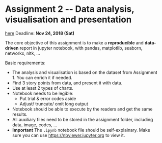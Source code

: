 # Assignment 2 -- Data analysis, visualisation and presentation
[here](https://nbviewer.jupyter.org/github/FLYSTEPHEN/python-data-assignments/blob/master/assignment2/assignment2.ipynb)
Deadline: **Nov 24, 2018 (Sat)**

The core objective of this assignment is to make a **reproducible** and **data-driven** report in jupyter notebook, with pandas, matplotlib, seaborn, networkx, nltk, ...

Basic requirements:

- The analysis and visualisation is based on the dataset from Assignment 1. You can enrich it if needed.
- Find 3 story points from data, and present it with data.
- Use at least 2 types of charts.
- Notebook needs to be legible:
  - Put trial & error codes aside
  - Adjust/ truncate/ omit long output
- Notebook should be able to execute by the readers and get the same results.
- All auxiliary files need to be stored in the assignment folder, including data, image, codes, ...
- **Important** The `.ipynb` notebook file should be self-explainary. Make sure you can use https://nbviewer.jupyter.org to view it.
